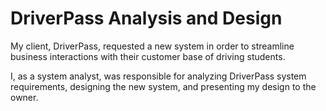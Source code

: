 # DriverPass Analysis and Design
My client, DriverPass, requested a new system in order to streamline business interactions with their customer base of driving students.

I, as a system analyst, was responsible for analyzing DriverPass system requirements, designing the new system, and presenting my design to the owner. 
